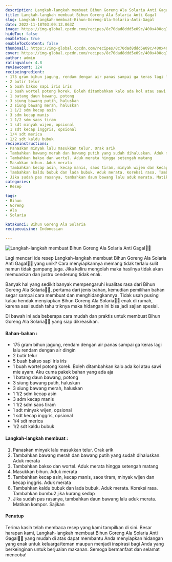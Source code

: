 ```yaml
---
description: Langkah-langkah membuat Bihun Goreng Ala Solaria Anti Gagal"
title: Langkah-langkah membuat Bihun Goreng Ala Solaria Anti Gagal
slug: Langkah-langkah-membuat-Bihun-Goreng-Ala-Solaria-Anti-Gagal
date: 2022-11-18T03:09:12.063Z
image: https://img-global.cpcdn.com/recipes/8c70dad8ddd5e09c/400x400cq70/photo.jpg
hideToc: false
enableToc: true
enableTocContent: false
thumbnail: https://img-global.cpcdn.com/recipes/8c70dad8ddd5e09c/400x400cq70/photo.jpg
cover: https://img-global.cpcdn.com/recipes/8c70dad8ddd5e09c/400x400cq70/photo.jpg
author: admin
ratingvalue: 4.8
reviewcount: 124
recipeingredient:
- 175 gram bihun jagung, rendam dengan air panas sampai ga keras lagi lalu rendam dengan air dingin
- 2 butir telur
- 5 buah bakso sapi iris iris
- 1 buah wortel potong korek. Boleh ditambahkan kalo ada kol atau sawi mie ayam. Aku cuma pakek bahan yang ada aja
- 1 batang daun bawang, potong
- 3 siung bawang putih, haluskan
- 3 siung bawang merah, haluskan
- 1 1/2 sdm kecap asin
- 3 sdm kecap manis
- 1 1/2 sdm saos tiram
- 1 sdt minyak wijen, opsional
- 1 sdt kecap inggris, opsional
- 1/4 sdt merica
- 1/2 sdt kaldu bubuk
recipeinstructions:
- Panaskan minyak lalu masukkan telur. Orak arik
- Tambahkan bawang merah dan bawang putih yang sudah dihaluskan. Aduk merata
- Tambahkan bakso dan wortel. Aduk merata hingga setengah matang
- Masukkan bihun. Aduk merata
- Tambahkan kecap asin, kecap manis, saos tiram, minyak wijen dan kecap inggris. Aduk merata
- Tambahkan kaldu bubuk dan lada bubuk. Aduk merata. Koreksi rasa. Tambahkan bumbu2 jika kurang sedap
- Jika sudah pas rasanya, tambahkan daun bawang lalu aduk merata. Matikan kompor. Sajikan
categories:
- Resep

tags:
- Bihun
- Goreng
- Ala
- Solaria

katakunci: Bihun Goreng Ala Solaria
recipecuisine: Indonesian

---
```


![Langkah-langkah membuat Bihun Goreng Ala Solaria Anti Gagal👩‍🍳](https://img-global.cpcdn.com/recipes/8c70dad8ddd5e09c/400x400cq70/photo.jpg)

Lagi mencari ide resep Langkah-langkah membuat Bihun Goreng Ala Solaria Anti Gagal👩‍🍳 yang unik? Cara menyiapkannya memang tidak terlalu sulit namun tidak gampang juga. Jika keliru mengolah maka hasilnya tidak akan memuaskan dan justru cenderung tidak enak.

Banyak hal yang sedikit banyak mempengaruhi kualitas rasa dari Bihun Goreng Ala Solaria👩‍🍳, pertama dari jenis bahan, kemudian pemilihan bahan segar sampai cara membuat dan menghidangkannya. Tidak usah pusing kalau hendak menyiapkan Bihun Goreng Ala Solaria👩‍🍳 enak di rumah, karena asal sudah tahu triknya maka hidangan ini bisa jadi sajian spesial.

Di bawah ini ada beberapa cara mudah dan praktis untuk membuat Bihun Goreng Ala Solaria👩‍🍳 yang siap dikreasikan.

<!--inarticleads1-->

#### Bahan-bahan :

- 175 gram bihun jagung, rendam dengan air panas sampai ga keras lagi lalu rendam dengan air dingin
- 2 butir telur
- 5 buah bakso sapi iris iris
- 1 buah wortel potong korek. Boleh ditambahkan kalo ada kol atau sawi mie ayam. Aku cuma pakek bahan yang ada aja
- 1 batang daun bawang, potong
- 3 siung bawang putih, haluskan
- 3 siung bawang merah, haluskan
- 1 1/2 sdm kecap asin
- 3 sdm kecap manis
- 1 1/2 sdm saos tiram
- 1 sdt minyak wijen, opsional
- 1 sdt kecap inggris, opsional
- 1/4 sdt merica
- 1/2 sdt kaldu bubuk

<!--inarticleads2-->

#### Langkah-langkah membuat :

1. Panaskan minyak lalu masukkan telur. Orak arik
1. Tambahkan bawang merah dan bawang putih yang sudah dihaluskan. Aduk merata
1. Tambahkan bakso dan wortel. Aduk merata hingga setengah matang
1. Masukkan bihun. Aduk merata
1. Tambahkan kecap asin, kecap manis, saos tiram, minyak wijen dan kecap inggris. Aduk merata
1. Tambahkan kaldu bubuk dan lada bubuk. Aduk merata. Koreksi rasa. Tambahkan bumbu2 jika kurang sedap
1. Jika sudah pas rasanya, tambahkan daun bawang lalu aduk merata. Matikan kompor. Sajikan

#### Penutup

Terima kasih telah membaca resep yang kami tampilkan di sini. Besar harapan kami, Langkah-langkah membuat Bihun Goreng Ala Solaria Anti Gagal👩‍🍳 yang mudah di atas dapat membantu Anda menyiapkan hidangan yang enak untuk keluarga/teman maupun menjadi inspirasi bagi Anda yang berkeinginan untuk berjualan makanan. Semoga bermanfaat dan selamat mencoba!
